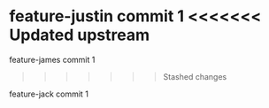feature-justin commit 1
<<<<<<< Updated upstream
=======
feature-james commit 1
>>>>>>> Stashed changes

feature-jack commit 1
